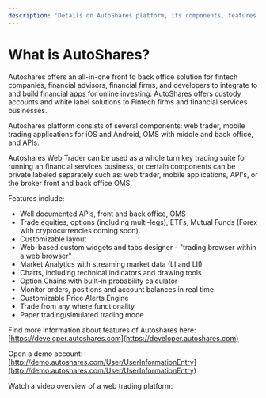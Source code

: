 ```yaml
---
description: 'Details on AutoShares platform, its components, features and more.'
---
```


# What is AutoShares?

Autoshares offers an all-in-one front to back office solution for fintech companies, financial advisors, financial firms, and developers to integrate to and build financial apps for online investing. AutoShares offers custody accounts and white label solutions to Fintech firms and financial services businesses.

Autoshares platform consists of several components: web trader, mobile trading applications for iOS and Android, OMS with middle and back office, and  APIs.

Autoshares Web Trader can be used as a whole turn key trading suite for running an financial services business, or certain components can be private labeled separately such as: web trader, mobile applications, API's, or the broker front and back office OMS.

Features include:

* Well documented APIs, front and back office, OMS
* Trade equities, options \(including multi-legs\), ETFs, Mutual Funds \(Forex with cryptocurrencies coming soon\).
* Customizable layout 
* Web-based custom widgets and tabs designer - "trading browser within a web browser" 
* Market Analytics with streaming market data \(LI and LII\)
* Charts, including technical indicators and drawing tools
* Option Chains with built-in probability calculator
* Monitor orders, positions and account balances in real time
* Customizable Price Alerts Engine
* Trade from any where functionality
* Paper trading/simulated trading mode 

Find more information about features of Autoshares here: [https://developer.autoshares.com](https://developer.autoshares.com) 

Open a demo account: [http://demo.autoshares.com/User/UserInformationEntry](http://demo.autoshares.com/User/UserInformationEntry)

Watch a video overview of a web trading platform:

